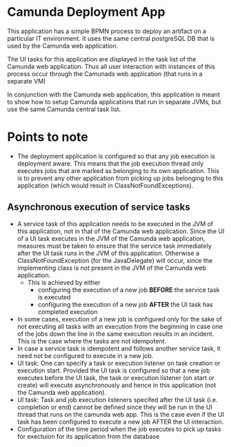 # Camunda Deployment App
This application has a simple BPMN process to deploy an artifact on a particular IT environment. It uses the same central postgreSQL DB that is used by the Camunda web application. 

The UI tasks for this application are displayed in the task list of the Camunda web application. Thus all user interaction with instances of this process occur through the Camunads web application (that runs in a separate VM) 

In conjunction with the Camunda web application, this application is meant to show how to setup Camunda applications that run in separate JVMs, but use the same Camunda central task list. 

# Points to note
* The deployment application is configured so that any job execution is deployment aware. This means that the job execution thread only executes jobs that are marked as belonging to its own application. This is to prevent any other application from picking up jobs belonging to this application (which would result in ClassNotFoundExceptions).

## Asynchronous execution of service tasks 
* A service task of this application needs to be executed in the JVM of this application, not in that of the Camunda web application. Since the UI of a UI task executes in the JVM of the Camunda web application, measures must be taken to ensure that the service task immediately after the UI task runs in the JVM of this application. Otherwise a ClassNotFoundException (for the JavaDelegate) will occur, since the implementing class is not present in the JVM of the Camunda web application.
  * This is achieved by either 
    * configuring the execution of a new job **BEFORE** the service task is executed
    * configuring the execution of a new job **AFTER** the UI task has completed execution
* In some cases, execution of a new job is configured only for the sake of not executing all tasks with an execution from the beginning in case one of the jobs down the line in the same execution results in an incident. This is the case where the tasks are not idempotent. 
* In case a service task is idempotent and follows another service task, it need not be configured to execute in a new job.
* UI task: One can specify a task or execution listener on task creation or execution start. Provided the UI task is configured so that a new job executes before the UI task, the task or execution listener (on start or create) will execute asynchronously and hence in this application (not the Camunda web application).  
* UI task: Task and job execution listeners specifed after the UI task (i.e. completion or end) cannot be defined since they will be run in the UI thread that runs on the camunda web app. This is the case even if the UI task has been configured to execute a new job AFTER the UI interaction. 
* Configuration of the time period when the job executes to pick up tasks for exectuion for its application from the database 


